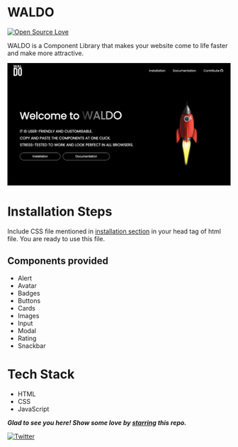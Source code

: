 # WALDO

[![Open Source Love](https://badges.frapsoft.com/os/v2/open-source.svg?v=103)](https://github.com/pariyar07)

WALDO is a Component Library that makes your website come to life faster and make more
attractive.

![image](./assets/images/WALDO-Homepage.png)

# Installation Steps

Include CSS file mentioned in [installation section](https://waldo-ui.netlify.app/pages/install.html) in your head tag of html file.
You are ready to use this file.

## Components provided

- Alert
- Avatar
- Badges
- Buttons
- Cards
- Images
- Input
- Modal
- Rating
- Snackbar

# Tech Stack
- HTML
- CSS
- JavaScript

***Glad to see you here! Show some love by [starring](https://github.com/pariyar07/WALDO) this repo.***

[![Twitter](https://img.shields.io/static/v1.svg?label=connect&message=@satyamP_js&color=grey&logo=twitter&style=flat&logoColor=white&colorA=blue)](https://twitter.com/satyamP_js)
